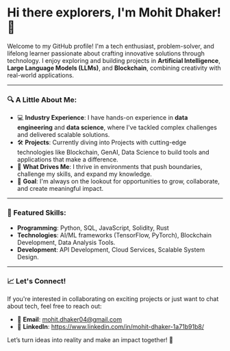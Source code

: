 # Hi there explorers, I'm Mohit Dhaker! 👋  

Welcome to my GitHub profile! I'm a tech enthusiast, problem-solver, and lifelong learner passionate about crafting innovative solutions through technology. I enjoy exploring and building projects in **Artificial Intelligence**, **Large Language Models (LLMs)**, and **Blockchain**, combining creativity with real-world applications.  

---

### 🔍 A Little About Me:
- 💻 **Industry Experience**: I have hands-on experience in **data engineering** and **data science**, where I've tackled complex challenges and delivered scalable solutions.  
- 🛠️ **Projects**: Currently diving into Projects with cutting-edge technologies like Blockchain, GenAI, Data Science to build tools and applications that make a difference.  
- 🚀 **What Drives Me**: I thrive in environments that push boundaries, challenge my skills, and expand my knowledge.  
- 🎯 **Goal**: I'm always on the lookout for opportunities to grow, collaborate, and create meaningful impact.  

---

### 🌟 Featured Skills:
- **Programming**: Python, SQL, JavaScript, Solidity, Rust
- **Technologies**: AI/ML frameworks (TensorFlow, PyTorch), Blockchain Development, Data Analysis Tools.  
- **Development**: API Development, Cloud Services, Scalable System Design.  

---

### 📈 Let's Connect!  
If you're interested in collaborating on exciting projects or just want to chat about tech, feel free to reach out:  
- 📧 **Email**: mohit.dhaker04@gmail.com  
- 💼 **LinkedIn**: https://www.linkedin.com/in/mohit-dhaker-1a71b91b8/

Let’s turn ideas into reality and make an impact together! 🚀  
